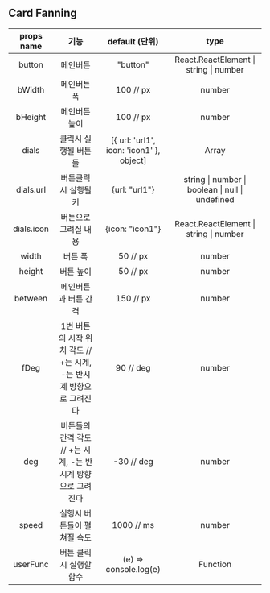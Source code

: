  ## Card Fanning

| props name |                             기능                             |              default (단위)              |                       type                       |
| :--------: | :----------------------------------------------------------: | :--------------------------------------: | :----------------------------------------------: |
|   button   |                           메인버튼                           |                 "button"                 |      React.ReactElement \| string \| number      |
|   bWidth   |                         메인버튼 폭                          |                100 // px                 |                      number                      |
|  bHeight   |                        메인버튼 높이                         |                100 // px                 |                      number                      |
|   dials    |                     클릭시 실행될 버튼들                     | [{ url: 'url1', icon: 'icon1' }, object] |                      Array                       |
| dials.url  |                     버튼클릭시 실행될 키                     |              {url: "url1"}               | string \| number \| boolean \| null \| undefined |
| dials.icon |                     버튼으로 그려질 내용                     |             {icon: "icon1"}              |      React.ReactElement \| string \| number      |
|   width    |                           버튼 폭                            |                 50 // px                 |                      number                      |
|   height   |                          버튼 높이                           |                 50 // px                 |                      number                      |
|  between   |                     메인버튼과 버튼 간격                     |                150 // px                 |                      number                      |
|    fDeg    | 1번 버튼의 시작 위치 각도 // +는 시계, -는 반시계 방향으로 그려진다 |                90 // deg                 |                      number                      |
|    deg     | 버튼들의 간격 각도 // +는 시계, -는 반시계 방향으로 그려진다 |                -30 // deg                |                      number                      |
|   speed    |                 실행시 버튼들이 펼쳐질 속도                  |                1000 // ms                |                      number                      |
|  userFunc  |                   버튼 클릭시 실행할 함수                    |          (e) => console.log(e)           |                     Function                     |

